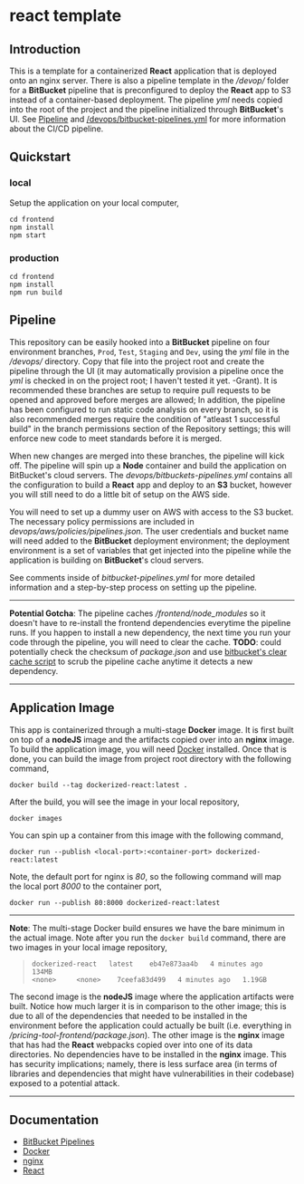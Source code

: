 # react template

## Introduction

This is a template for a containerized **React** application that is deployed onto an nginx server. There is also a pipeline template in the */devop/* folder for a **BitBucket** pipeline that is preconfigured to deploy the **React** app to S3 instead of a container-based deployment. The pipeline *yml* needs copied into the root of the project and the pipeline initialized through **BitBucket**'s UI. See [Pipeline](#pipeline) and [/devops/bitbucket-pipelines.yml](/devops/bitbucket-pipelines.yml) for more information about the CI/CD pipeline.

## Quickstart

### local

Setup the application on your local computer,

```
cd frontend
npm install
npm start
```

### production

```
cd frontend
npm install
npm run build
```

## Pipeline

This repository can be easily hooked into a **BitBucket** pipeline on four environment branches, `Prod`, `Test`, `Staging` and `Dev`, using the *yml* file in the */devops/* directory. Copy that file into the project root and create the pipeline through the UI (it may automatically provision a pipeline once the *yml* is checked in on the project root; I haven't tested it yet. -Grant). It is recommended these branches are setup to require pull requests to be opened and approved before merges are allowed; In addition, the pipeline has been configured to run static code analysis on every branch, so it is also recommended merges require the condition of "atleast 1 successful build" in the branch permissions section of the Repository settings; this will enforce new code to meet standards before it is merged. 

When new changes are merged into these branches, the pipeline will kick off. The pipeline will spin up a **Node** container and build the application on BitBucket's cloud servers. The *devops/bitbuckets-pipelines.yml* contains all the configuration to build a **React** app and deploy to an **S3** bucket, however you will still need to do a little bit of setup on the AWS side.

You will need to set up a dummy user on AWS with access to the S3 bucket. The necessary policy permissions are included in *devops/aws/policies/pipelines.json*. The user credentials and bucket name will need added to the **BitBucket** deployment environment; the deployment environment is a set of variables that get injected into the pipeline while the application is building on **BitBucket**'s cloud servers.

See comments inside of *bitbucket-pipelines.yml* for more detailed information and a step-by-step process on setting up the pipeline.


---
**Potential Gotcha**: The pipeline caches */frontend/node_modules* so it doesn't have to re-install the frontend dependencies everytime the pipeline runs. If you happen to install a new dependency, the next time you run your code through the pipeline, you will need to clear the cache. **TODO**: could potentially check the checksum of *package.json* and use [bitbucket's clear cache script](https://bitbucket.org/atlassian/bitbucket-clear-cache/src/master/) to scrub the pipeline cache anytime it detects a new dependency.

---

## Application Image

This app is containerized through a multi-stage **Docker** image. It is first built on top of a **nodeJS** image and the artifacts copied over into an **nginx** image. To build the application image, you will need [Docker]() installed. Once that is done, you can build the image from project root directory with the following command,

`docker build --tag dockerized-react:latest .`

After the build, you will see the image in your local repository,

`docker images`

You can spin up a container from this image with the following command,

`docker run --publish <local-port>:<container-port> dockerized-react:latest`

Note, the default port for nginx is *80*, so the following command will map the local port *8000* to the container port,

`docker run --publish 80:8000 dockerized-react:latest`

---
**Note**: The multi-stage Docker build ensures we have the bare minimum in the actual image. Note after you run the `docker build` command, there are two images in your local image repository, 

> `dockerized-react   latest    eb47e873aa4b   4 minutes ago   134MB`      
> `<none>     <none>    7ceefa83d499   4 minutes ago   1.19GB`

The second image is the **nodeJS** image where the application artifacts were built. Notice how much larger it is in comparison to the other image; this is due to all of the dependencies that needed to be installed in the environment before the application could actually be built (i.e. everything in */pricing-tool-frontend/package.json*). The other image is the **nginx** image that has had the **React** webpacks copied over into one of its data directories. No dependencies have to be installed in the **nginx** image. This has security implications; namely, there is less surface area (in terms of libraries and dependencies that might have vulnerabilities in their codebase) exposed to a potential attack.

---

## Documentation
- [BitBucket Pipelines](https://docs.launchdarkly.com/integrations/bitbucket-pipelines?utm_source=google&utm_medium=cpc&obility_id=126914704714&utm_campaign=&utm_term=&utm_content=529046860681&_bm=b&_bn=g&gclid=Cj0KCQjwwNWKBhDAARIsAJ8HkheO3YpyjRBKc4TSNovlTNxCZWwC32kWPv17SOG7zGceZenBf-Vb0-0aAvAbEALw_wcB)
- [Docker](https://docs.docker.com/)
- [nginx](https://www.nginx.com/resources/wiki/?_bt=541137080527&_bk=&_bm=b&_bn=g&_bg=125748574545&gclid=Cj0KCQjwwNWKBhDAARIsAJ8Hkhdv_mAcxYhY0igOUv0zG5yhXtD0VsffwNY1Cj0uu9mrSSaeeq5y3JcaAip4EALw_wcB)
- [React](https://reactjs.org/docs/getting-started.html)
